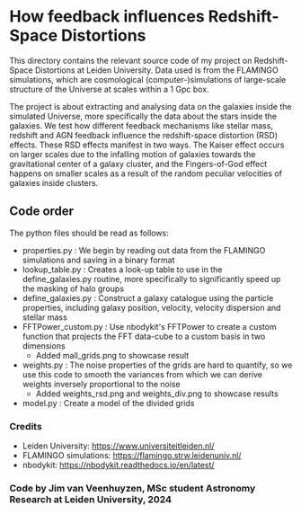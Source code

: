 # How feedback influences Redshift-Space Distortions

This directory contains the relevant source code of my project on Redshift-Space Distortions at Leiden University.
Data used is from the FLAMINGO simulations, which are cosmological (computer-)simulations of large-scale structure of the Universe at scales within a 1 Gpc box. 

The project is about extracting and analysing data on the galaxies inside the simulated Universe, more specifically the data about the stars inside the galaxies. 
We test how different feedback mechanisms like stellar mass, redshift and AGN feedback influence the redshift-space distortion (RSD) effects. These RSD effects manifest in two ways.
The Kaiser effect occurs on larger scales due to the infalling motion of galaxies towards the gravitational center of a galaxy cluster, and the Fingers-of-God effect happens
on smaller scales as a result of the random peculiar velocities of galaxies inside clusters. 

## Code order
The python files should be read as follows:

- properties.py : We begin by reading out data from the FLAMINGO simulations and saving in a binary format 
- lookup_table.py : Creates a look-up table to use in the define_galaxies.py routine, more specifically to significantly speed up the masking of halo groups
- define_galaxies.py : Construct a galaxy catalogue using the particle properties, including galaxy position, velocity, velocity dispersion and stellar mass
- FFTPower_custom.py : Use nbodykit's FFTPower to create a custom function that projects the FFT data-cube to a custom basis in two dimensions
  - Added mall_grids.png to showcase result
- weights.py : The noise properties of the grids are hard to quantify, so we use this code to smooth the variances from which we can derive weights inversely proportional to the noise
  - Added weights_rsd.png and weights_div.png to showcase results
- model.py : Create a model of the divided grids 

### Credits

- Leiden University: https://www.universiteitleiden.nl/
- FLAMINGO simulations: https://flamingo.strw.leidenuniv.nl/
- nbodykit: https://nbodykit.readthedocs.io/en/latest/

### Code by Jim van Veenhuyzen, MSc student Astronomy Research at Leiden University, 2024
